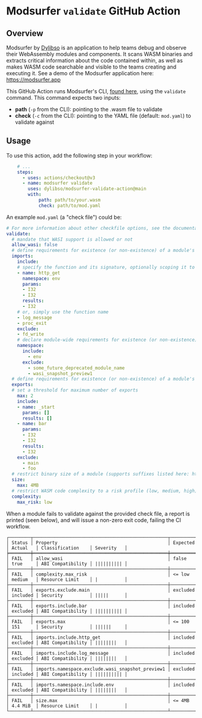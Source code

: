 # Modsurfer `validate` GitHub Action

## Overview

Modsurfer by [Dylibso](https://dylib.so) is an application to help teams debug and observe their 
WebAssembly modules and components. It scans WASM binaries and extracts critical information about
the code contained within, as well as makes WASM code searchable and visible to the teams creating
and executing it. See a demo of the Modsurfer application here: https://modsurfer.app

This GitHub Action runs Modsurfer's CLI, [found here](https://github.com/dylibso/modsurfer), using
the `validate` command. This command expects two inputs: 
- **path** (`-p` from the CLI): pointing to the .wasm file to validate
- **check** (`-c` from the CLI): pointing to the YAML file (default: `mod.yaml`) to validate against

## Usage

To use this action, add the following step in your workflow:

```yaml
    # ...
    steps:
      - uses: actions/checkout@v3
      - name: modsurfer validate
        uses: dylibso/modsurfer-validate-action@main
        with:
            path: path/to/your.wasm
            check: path/to/mod.yaml
```

An example `mod.yaml` (a "check file") could be: 

```yaml
# For more information about other checkfile options, see the documentation at https://dev.dylib.so/docs/modsurfer/cli#checkfile
validate:
  # mandate that WASI support is allowed or not
  allow_wasi: false
  # define requirements for existence (or non-existence) of a module's import functions
  imports:
    include:
    # specify the function and its signature, optionally scoping it to a particular module name / namespace
    - name: http_get
      namespace: env
      params: 
      - I32
      - I32
      results:
      - I32
    # or, simply use the function name
    - log_message
    - proc_exit
    exclude: 
    - fd_write
    # declare module-wide requirements for existence (or non-existence) of imports from modules / namespaces
    namespace:
      include:
        - env
      exclude:
        - some_future_deprecated_module_name
        - wasi_snapshot_preview1
  # define requirements for existence (or non-existence) of a module's export functions
  exports: 
  # set a threshold for maximum number of exports
    max: 2
    include:
    - name: _start
      params: []
      results: []
    - name: bar
      params:
      - I32
      - I32
      results:
      - I32
    exclude:
      - main
      - foo
  # restrict binary size of a module (supports suffixes listed here: https://docs.rs/parse-size/1.0.0/parse_size/index.html)
  size:
    max: 4MB
  # restrict WASM code complexity to a risk profile (low, medium, high) based on Cyclomatic Complexity analysis
  complexity:
    max_risk: low
```

When a module fails to validate against the provided check file, a report is printed (seen below), 
and will issue a non-zero exit code, failing the CI workflow. 

```
┌────────┬──────────────────────────────────────────────────┬──────────┬──────────┬───────────────────┬────────────┐
│ Status │ Property                                         │ Expected │ Actual   │ Classification    │ Severity   │
╞════════╪══════════════════════════════════════════════════╪══════════╪══════════╪═══════════════════╪════════════╡
│ FAIL   │ allow_wasi                                       │ false    │ true     │ ABI Compatibility │ |||||||||| │
├────────┼──────────────────────────────────────────────────┼──────────┼──────────┼───────────────────┼────────────┤
│ FAIL   │ complexity.max_risk                              │ <= low   │ medium   │ Resource Limit    │ |          │
├────────┼──────────────────────────────────────────────────┼──────────┼──────────┼───────────────────┼────────────┤
│ FAIL   │ exports.exclude.main                             │ excluded │ included │ Security          │ |||||      │
├────────┼──────────────────────────────────────────────────┼──────────┼──────────┼───────────────────┼────────────┤
│ FAIL   │ exports.include.bar                              │ included │ excluded │ ABI Compatibility │ |||||||||| │
├────────┼──────────────────────────────────────────────────┼──────────┼──────────┼───────────────────┼────────────┤
│ FAIL   │ exports.max                                      │ <= 100   │ 151      │ Security          │ ||||||     │
├────────┼──────────────────────────────────────────────────┼──────────┼──────────┼───────────────────┼────────────┤
│ FAIL   │ imports.include.http_get                         │ included │ excluded │ ABI Compatibility │ ||||||||   │
├────────┼──────────────────────────────────────────────────┼──────────┼──────────┼───────────────────┼────────────┤
│ FAIL   │ imports.include.log_message                      │ included │ excluded │ ABI Compatibility │ ||||||||   │
├────────┼──────────────────────────────────────────────────┼──────────┼──────────┼───────────────────┼────────────┤
│ FAIL   │ imports.namespace.exclude.wasi_snapshot_preview1 │ excluded │ included │ ABI Compatibility │ |||||||||| │
├────────┼──────────────────────────────────────────────────┼──────────┼──────────┼───────────────────┼────────────┤
│ FAIL   │ imports.namespace.include.env                    │ included │ excluded │ ABI Compatibility │ ||||||||   │
├────────┼──────────────────────────────────────────────────┼──────────┼──────────┼───────────────────┼────────────┤
│ FAIL   │ size.max                                         │ <= 4MB   │ 4.4 MiB  │ Resource Limit    │ |          │
└────────┴──────────────────────────────────────────────────┴──────────┴──────────┴───────────────────┴────────────┘
```